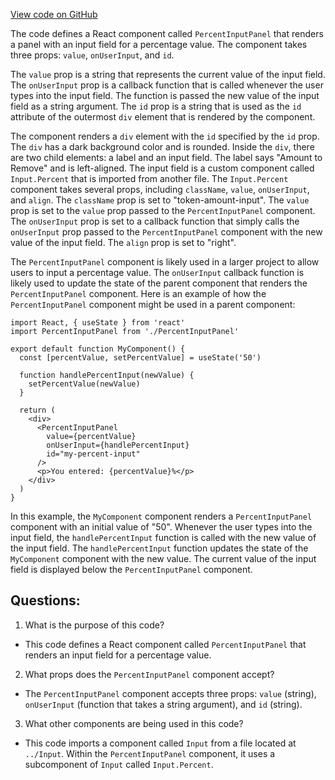 [View code on GitHub](zoo-labs/zoo/blob/master/core/src/components/PercentInputPanel/index.tsx)

The code defines a React component called `PercentInputPanel` that renders a panel with an input field for a percentage value. The component takes three props: `value`, `onUserInput`, and `id`. 

The `value` prop is a string that represents the current value of the input field. The `onUserInput` prop is a callback function that is called whenever the user types into the input field. The function is passed the new value of the input field as a string argument. The `id` prop is a string that is used as the `id` attribute of the outermost `div` element that is rendered by the component.

The component renders a `div` element with the `id` specified by the `id` prop. The `div` has a dark background color and is rounded. Inside the `div`, there are two child elements: a label and an input field. The label says "Amount to Remove" and is left-aligned. The input field is a custom component called `Input.Percent` that is imported from another file. The `Input.Percent` component takes several props, including `className`, `value`, `onUserInput`, and `align`. The `className` prop is set to "token-amount-input". The `value` prop is set to the `value` prop passed to the `PercentInputPanel` component. The `onUserInput` prop is set to a callback function that simply calls the `onUserInput` prop passed to the `PercentInputPanel` component with the new value of the input field. The `align` prop is set to "right". 

The `PercentInputPanel` component is likely used in a larger project to allow users to input a percentage value. The `onUserInput` callback function is likely used to update the state of the parent component that renders the `PercentInputPanel` component. Here is an example of how the `PercentInputPanel` component might be used in a parent component:

```
import React, { useState } from 'react'
import PercentInputPanel from './PercentInputPanel'

export default function MyComponent() {
  const [percentValue, setPercentValue] = useState('50')

  function handlePercentInput(newValue) {
    setPercentValue(newValue)
  }

  return (
    <div>
      <PercentInputPanel
        value={percentValue}
        onUserInput={handlePercentInput}
        id="my-percent-input"
      />
      <p>You entered: {percentValue}%</p>
    </div>
  )
}
```

In this example, the `MyComponent` component renders a `PercentInputPanel` component with an initial value of "50". Whenever the user types into the input field, the `handlePercentInput` function is called with the new value of the input field. The `handlePercentInput` function updates the state of the `MyComponent` component with the new value. The current value of the input field is displayed below the `PercentInputPanel` component.
## Questions: 
 1. What is the purpose of this code?
- This code defines a React component called `PercentInputPanel` that renders an input field for a percentage value.

2. What props does the `PercentInputPanel` component accept?
- The `PercentInputPanel` component accepts three props: `value` (string), `onUserInput` (function that takes a string argument), and `id` (string).

3. What other components are being used in this code?
- This code imports a component called `Input` from a file located at `../Input`. Within the `PercentInputPanel` component, it uses a subcomponent of `Input` called `Input.Percent`.